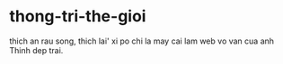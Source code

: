 # thong-tri-the-gioi
thich an rau song, thich lai' xi po
chi la may cai lam web vo van cua anh Thinh dep trai.
